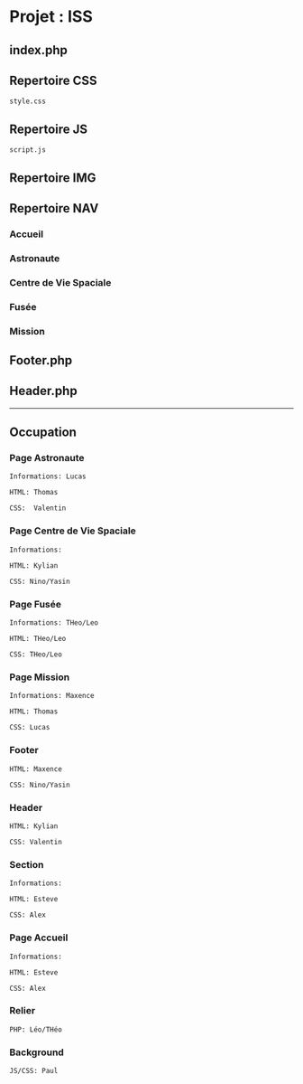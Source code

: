 # Projet : ISS

## index.php

## Repertoire CSS

    style.css


## Repertoire JS

    script.js

## Repertoire IMG

## Repertoire NAV

### Accueil

### Astronaute

### Centre de Vie Spaciale

### Fusée

### Mission

## Footer.php

## Header.php

-------------

## Occupation 

### Page Astronaute

    Informations: Lucas 

    HTML: Thomas
 
    CSS:  Valentin

### Page Centre de Vie Spaciale

    Informations: 

    HTML: Kylian

    CSS: Nino/Yasin

### Page Fusée

    Informations: THeo/Leo

    HTML: THeo/Leo

    CSS: THeo/Leo

### Page Mission

    Informations: Maxence 

    HTML: Thomas 

    CSS: Lucas

### Footer

    HTML: Maxence

    CSS: Nino/Yasin

### Header

    HTML: Kylian

    CSS: Valentin

### Section

    Informations: 

    HTML: Esteve

    CSS: Alex

### Page Accueil

    Informations: 

    HTML: Esteve

    CSS: Alex

### Relier

    PHP: Léo/THéo

### Background

    JS/CSS: Paul